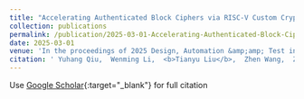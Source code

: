 ```yaml
---
title: "Accelerating Authenticated Block Ciphers via RISC-V Custom Cryptography Instructions"
collection: publications
permalink: /publication/2025-03-01-Accelerating-Authenticated-Block-Ciphers-via-RISC-V-Custom-Cryptography-Instructions
date: 2025-03-01
venue: 'In the proceedings of 2025 Design, Automation &amp;amp; Test in Europe Conference (DATE)'
citation: ' Yuhang Qiu,  Wenming Li,  <b>Tianyu Liu</b>,  Zhen Wang,  Zhiyuan Zhang,  Zhihua Fan,  Xiaochun Ye,  Dongrui Fan,  Zhimin Tang, &quot;Accelerating Authenticated Block Ciphers via RISC-V Custom Cryptography Instructions.&quot; In the proceedings of 2025 Design, Automation &amp;amp;amp; Test in Europe Conference (DATE), 2025.'
---
```

Use [Google Scholar](https://scholar.google.com/scholar?q=Accelerating+Authenticated+Block+Ciphers+via+RISC+V+Custom+Cryptography+Instructions){:target="_blank"} for full citation